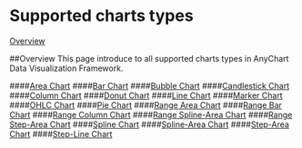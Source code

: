 Supported charts types
======================
[Overview](#overview)

##<a name="overview"></a>Overview
This page introduce to all supported charts types in AnyChart Data Visualization Framework.<br>

####<a href='Supported_Chart_Types/Area_Chart'>Area Chart</a>
####<a href='Supported_Chart_Types/Bar_Chart'>Bar Chart</a>
####<a href='Supported_Chart_Types/Bubble_Chart'>Bubble Chart</a>
####<a href='Supported_Chart_Types/Candlestick_Chart'>Candlestick Chart</a>
####<a href='Supported_Chart_Types/Column_Chart'>Column Chart</a>
####<a href='Supported_Chart_Types/Donut_Chart'>Donut Chart</a>
####<a href='Supported_Chart_Types/Line_Chart'>Line Chart</a>
####<a href='Supported_Chart_Types/Marker_Chart'>Marker Chart</a>
####<a href='Supported_Chart_Types/OHLC_Chart'>OHLC Chart</a>
####<a href='Supported_Chart_Types/Pie_Chart'>Pie Chart</a>
####<a href='Supported_Chart_Types/Range_Area_Chart'>Range Area Chart</a>
####<a href='Supported_Chart_Types/Range_Bar_Chart'>Range Bar Chart</a>
####<a href='Supported_Chart_Types/Range_Column_Chart'>Range Column Chart</a>
####<a href='Supported_Chart_Types/Range_Spline-Area_Chart'>Range Spline-Area Chart</a>
####<a href='Supported_Chart_Types/Range_Step-Area_Chart'>Range Step-Area Chart</a>
####<a href='Supported_Chart_Types/Spline_Chart'>Spline Chart</a>
####<a href='Supported_Chart_Types/Spline-Area_Chart'>Spline-Area Chart</a>
####<a href='Supported_Chart_Types/Step-Area_Chart'>Step-Area Chart</a>
####<a href='Supported_Chart_Types/Step-Line_Chart'>Step-Line Chart</a>



